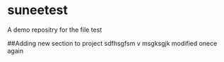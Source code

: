 # suneetest
A demo repositry
for the file test

##Adding new section to project
sdfhsgfsm v msgksgjk
modified onece again